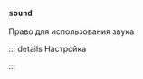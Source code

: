### `sound`

Право для использования звука

::: details Настройка
<!--@include: @/parts/permission/permissionTier4.md-->
:::